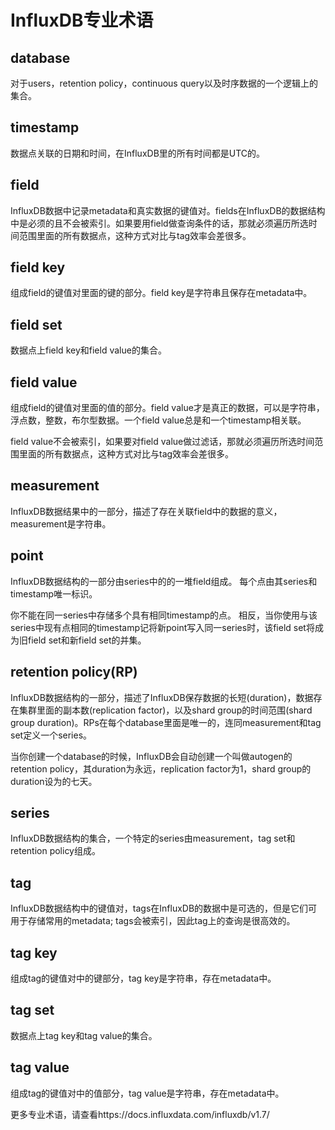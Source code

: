 # InfluxDB专业术语

## database
对于users，retention policy，continuous query以及时序数据的一个逻辑上的集合。

## timestamp
数据点关联的日期和时间，在InfluxDB里的所有时间都是UTC的。

## field
InfluxDB数据中记录metadata和真实数据的键值对。fields在InfluxDB的数据结构中是必须的且不会被索引。如果要用field做查询条件的话，那就必须遍历所选时间范围里面的所有数据点，这种方式对比与tag效率会差很多。

## field key
组成field的键值对里面的键的部分。field key是字符串且保存在metadata中。

## field set
数据点上field key和field value的集合。

## field value
组成field的键值对里面的值的部分。field value才是真正的数据，可以是字符串，浮点数，整数，布尔型数据。一个field value总是和一个timestamp相关联。

field value不会被索引，如果要对field value做过滤话，那就必须遍历所选时间范围里面的所有数据点，这种方式对比与tag效率会差很多。

## measurement
InfluxDB数据结果中的一部分，描述了存在关联field中的数据的意义，measurement是字符串。

## point
InfluxDB数据结构的一部分由series中的的一堆field组成。 每个点由其series和timestamp唯一标识。

你不能在同一series中存储多个具有相同timestamp的点。 相反，当你使用与该series中现有点相同的timestamp记将新point写入同一series时，该field set将成为旧field set和新field set的并集。

## retention policy(RP)
InfluxDB数据结构的一部分，描述了InfluxDB保存数据的长短(duration)，数据存在集群里面的副本数(replication factor)，以及shard group的时间范围(shard group duration)。RPs在每个database里面是唯一的，连同measurement和tag set定义一个series。

当你创建一个database的时候，InfluxDB会自动创建一个叫做autogen的retention policy，其duration为永远，replication factor为1，shard group的duration设为的七天。

## series
InfluxDB数据结构的集合，一个特定的series由measurement，tag set和retention policy组成。

## tag
InfluxDB数据结构中的键值对，tags在InfluxDB的数据中是可选的，但是它们可用于存储常用的metadata; tags会被索引，因此tag上的查询是很高效的。

## tag key
组成tag的键值对中的键部分，tag key是字符串，存在metadata中。

## tag set
数据点上tag key和tag value的集合。

## tag value
组成tag的键值对中的值部分，tag value是字符串，存在metadata中。

更多专业术语，请查看https://docs.influxdata.com/influxdb/v1.7/
